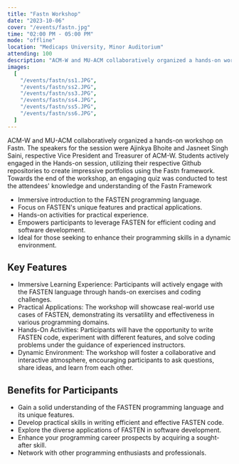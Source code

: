 ```yaml
---
title: "Fastn Workshop"
date: "2023-10-06"
cover: "/events/fastn.jpg"
time: "02:00 PM - 05:00 PM"
mode: "offline"
location: "Medicaps University, Minor Auditorium"
attending: 100
description: "ACM-W and MU-ACM collaboratively organized a hands-on workshop on Fastn. The speakers for the session were Ajinkya Bhoite and Jasneet Singh Saini, respective Vice President and Treasurer of ACM-W. Students actively engaged in the Hands-on session, utilizing their respective Github repositories to create impressive portfolios using the Fastn framework. Towards the end of the workshop, an engaging quiz was conducted to test the attendees' knowledge and understanding of the Fastn Framework"
images:
  [
    "/events/fastn/ss1.JPG",
    "/events/fastn/ss2.JPG",
    "/events/fastn/ss3.JPG",
    "/events/fastn/ss4.JPG",
    "/events/fastn/ss5.JPG",
    "/events/fastn/ss6.JPG",
  ]
---
```


ACM-W and MU-ACM collaboratively organized a hands-on workshop on Fastn. The speakers for the session were Ajinkya Bhoite and Jasneet Singh Saini, respective Vice President and Treasurer of ACM-W. Students actively engaged in the Hands-on session, utilizing their respective Github repositories to create impressive portfolios using the Fastn framework. Towards the end of the workshop, an engaging quiz was conducted to test the attendees' knowledge and understanding of the Fastn Framework

- Immersive introduction to the FASTEN programming language.
- Focus on FASTEN's unique features and practical applications.
- Hands-on activities for practical experience.
- Empowers participants to leverage FASTEN for efficient coding and software development.
- Ideal for those seeking to enhance their programming skills in a dynamic environment.

## Key Features

- Immersive Learning Experience: Participants will actively engage with the FASTEN language through hands-on exercises and coding challenges.
- Practical Applications: The workshop will showcase real-world use cases of FASTEN, demonstrating its versatility and effectiveness in various programming domains.
- Hands-On Activities: Participants will have the opportunity to write FASTEN code, experiment with different features, and solve coding problems under the guidance of experienced instructors.
- Dynamic Environment: The workshop will foster a collaborative and interactive atmosphere, encouraging participants to ask questions, share ideas, and learn from each other.

## Benefits for Participants

- Gain a solid understanding of the FASTEN programming language and its unique features.
- Develop practical skills in writing efficient and effective FASTEN code.
- Explore the diverse applications of FASTEN in software development.
- Enhance your programming career prospects by acquiring a sought-after skill.
- Network with other programming enthusiasts and professionals.

